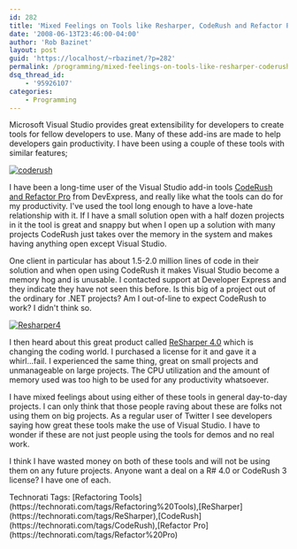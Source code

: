 ```yaml
---
id: 282
title: 'Mixed Feelings on Tools like Resharper, CodeRush and Refactor Pro'
date: '2008-06-13T23:46:00-04:00'
author: 'Rob Bazinet'
layout: post
guid: 'https://localhost/~rbazinet/?p=282'
permalink: /programming/mixed-feelings-on-tools-like-resharper-coderush-and-refactor-pro/
dsq_thread_id:
    - '95926107'
categories:
    - Programming
---
```


Microsoft Visual Studio provides great extensibility for developers to create tools for fellow developers to use. Many of these add-ins are made to help developers gain productivity. I have been using a couple of these tools with similar features;

[![coderush](https://www.accidentaltechnologist.com/files/media/image/WindowsLiveWriter/MixedFeelingsonToolslikeResharperCodeRus_ACFA/coderush_thumb.gif)](https://www.accidentaltechnologist.com/files/media/image/WindowsLiveWriter/MixedFeelingsonToolslikeResharperCodeRus_ACFA/coderush_2.gif)

I have been a long-time user of the Visual Studio add-in tools [CodeRush and Refactor Pro](https://www.devexpress.com/Products/NET/IDETools/CodeRush/) from DevExpress, and really like what the tools can do for my productivity. I've used the tool long enough to have a love-hate relationship with it. If I have a small solution open with a half dozen projects in it the tool is great and snappy but when I open up a solution with many projects CodeRush just takes over the memory in the system and makes having anything open except Visual Studio.

One client in particular has about 1.5-2.0 million lines of code in their solution and when open using CodeRush it makes Visual Studio become a memory hog and is unusable. I contacted support at Developer Express and they indicate they have not seen this before. Is this big of a project out of the ordinary for .NET projects? Am I out-of-line to expect CodeRush to work? I didn't think so.

[![Resharper4](https://www.accidentaltechnologist.com/files/media/image/WindowsLiveWriter/MixedFeelingsonToolslikeResharperCodeRus_ACFA/Resharper4_thumb.jpg)](https://www.accidentaltechnologist.com/files/media/image/WindowsLiveWriter/MixedFeelingsonToolslikeResharperCodeRus_ACFA/Resharper4_2.jpg)

I then heard about this great product called [ReSharper 4.0](https://www.jetbrains.com/resharper/index.html) which is changing the coding world. I purchased a license for it and gave it a whirl...fail. I experienced the same thing, great on small projects and unmanageable on large projects. The CPU utilization and the amount of memory used was too high to be used for any productivity whatsoever.

I have mixed feelings about using either of these tools in general day-to-day projects. I can only think that those people raving about these are folks not using them on big projects. As a regular user of Twitter I see developers saying how great these tools make the use of Visual Studio. I have to wonder if these are not just people using the tools for demos and no real work.

I think I have wasted money on both of these tools and will not be using them on any future projects. Anyone want a deal on a R# 4.0 or CodeRush 3 license? I have one of each.

<div class="wlWriterSmartContent" id="scid:0767317B-992E-4b12-91E0-4F059A8CECA8:9e949ae1-a975-4dc9-9b3b-29e04538bd63" style="margin: 0px; padding: 0px; display: inline;">Technorati Tags: [Refactoring Tools](https://technorati.com/tags/Refactoring%20Tools),[ReSharper](https://technorati.com/tags/ReSharper),[CodeRush](https://technorati.com/tags/CodeRush),[Refactor Pro](https://technorati.com/tags/Refactor%20Pro)</div>